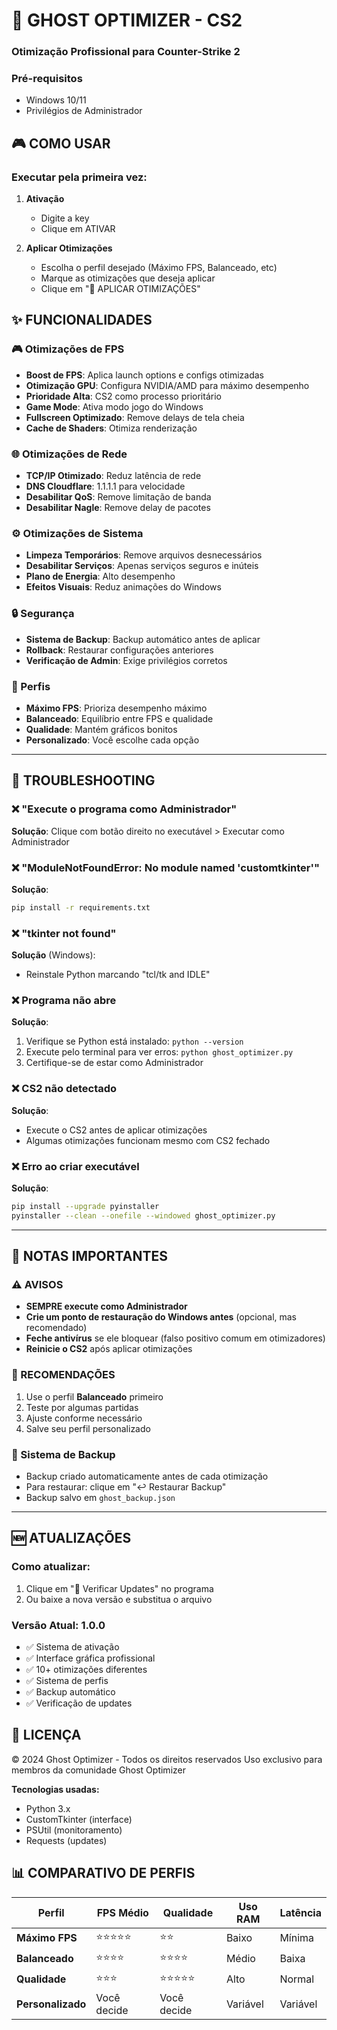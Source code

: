 # 👻 GHOST OPTIMIZER - CS2

### Otimização Profissional para Counter-Strike 2

### Pré-requisitos
- Windows 10/11
- Privilégios de Administrador

## 🎮 COMO USAR

### Executar pela primeira vez:

1. **Ativação**
   - Digite a key
   - Clique em ATIVAR

2. **Aplicar Otimizações**
   - Escolha o perfil desejado (Máximo FPS, Balanceado, etc)
   - Marque as otimizações que deseja aplicar
   - Clique em "🚀 APLICAR OTIMIZAÇÕES"

## ✨ FUNCIONALIDADES

### 🎮 Otimizações de FPS
- **Boost de FPS**: Aplica launch options e configs otimizadas
- **Otimização GPU**: Configura NVIDIA/AMD para máximo desempenho
- **Prioridade Alta**: CS2 como processo prioritário
- **Game Mode**: Ativa modo jogo do Windows
- **Fullscreen Optimizado**: Remove delays de tela cheia
- **Cache de Shaders**: Otimiza renderização

### 🌐 Otimizações de Rede
- **TCP/IP Otimizado**: Reduz latência de rede
- **DNS Cloudflare**: 1.1.1.1 para velocidade
- **Desabilitar QoS**: Remove limitação de banda
- **Desabilitar Nagle**: Remove delay de pacotes

### ⚙️ Otimizações de Sistema
- **Limpeza Temporários**: Remove arquivos desnecessários
- **Desabilitar Serviços**: Apenas serviços seguros e inúteis
- **Plano de Energia**: Alto desempenho
- **Efeitos Visuais**: Reduz animações do Windows

### 🔒 Segurança
- **Sistema de Backup**: Backup automático antes de aplicar
- **Rollback**: Restaurar configurações anteriores
- **Verificação de Admin**: Exige privilégios corretos

### 💾 Perfis
- **Máximo FPS**: Prioriza desempenho máximo
- **Balanceado**: Equilíbrio entre FPS e qualidade
- **Qualidade**: Mantém gráficos bonitos
- **Personalizado**: Você escolhe cada opção

---

## 🔧 TROUBLESHOOTING

### ❌ "Execute o programa como Administrador"
**Solução**: Clique com botão direito no executável > Executar como Administrador

### ❌ "ModuleNotFoundError: No module named 'customtkinter'"
**Solução**: 
```bash
pip install -r requirements.txt
```

### ❌ "tkinter not found"
**Solução** (Windows):
- Reinstale Python marcando "tcl/tk and IDLE"

### ❌ Programa não abre
**Solução**:
1. Verifique se Python está instalado: `python --version`
2. Execute pelo terminal para ver erros: `python ghost_optimizer.py`
3. Certifique-se de estar como Administrador

### ❌ CS2 não detectado
**Solução**:
- Execute o CS2 antes de aplicar otimizações
- Algumas otimizações funcionam mesmo com CS2 fechado

### ❌ Erro ao criar executável
**Solução**:
```bash
pip install --upgrade pyinstaller
pyinstaller --clean --onefile --windowed ghost_optimizer.py
```

---

## 📝 NOTAS IMPORTANTES

### ⚠️ AVISOS
- **SEMPRE execute como Administrador**
- **Crie um ponto de restauração do Windows antes** (opcional, mas recomendado)
- **Feche antivírus** se ele bloquear (falso positivo comum em otimizadores)
- **Reinicie o CS2** após aplicar otimizações

### 🎯 RECOMENDAÇÕES
1. Use o perfil **Balanceado** primeiro
2. Teste por algumas partidas
3. Ajuste conforme necessário
4. Salve seu perfil personalizado

### 🔄 Sistema de Backup
- Backup criado automaticamente antes de cada otimização
- Para restaurar: clique em "↩️ Restaurar Backup"
- Backup salvo em `ghost_backup.json`

---

## 🆕 ATUALIZAÇÕES

### Como atualizar:
1. Clique em "🔄 Verificar Updates" no programa
2. Ou baixe a nova versão e substitua o arquivo

### Versão Atual: 1.0.0
- ✅ Sistema de ativação
- ✅ Interface gráfica profissional
- ✅ 10+ otimizações diferentes
- ✅ Sistema de perfis
- ✅ Backup automático
- ✅ Verificação de updates

## 📜 LICENÇA

© 2024 Ghost Optimizer - Todos os direitos reservados
Uso exclusivo para membros da comunidade Ghost Optimizer

**Tecnologias usadas:**
- Python 3.x
- CustomTkinter (interface)
- PSUtil (monitoramento)
- Requests (updates)


## 📊 COMPARATIVO DE PERFIS

| Perfil | FPS Médio | Qualidade | Uso RAM | Latência |
|--------|-----------|-----------|---------|----------|
| **Máximo FPS** | ⭐⭐⭐⭐⭐ | ⭐⭐ | Baixo | Mínima |
| **Balanceado** | ⭐⭐⭐⭐ | ⭐⭐⭐⭐ | Médio | Baixa |
| **Qualidade** | ⭐⭐⭐ | ⭐⭐⭐⭐⭐ | Alto | Normal |
| **Personalizado** | Você decide | Você decide | Variável | Variável |
